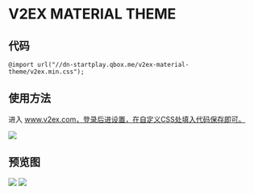 # V2EX MATERIAL THEME

## 代码

	@import url("//dn-startplay.qbox.me/v2ex-material-theme/v2ex.min.css");
	
## 使用方法

进入 www.v2ex.com，登录后进设置，在自定义CSS处填入代码保存即可。
	
![](http://ww1.sinaimg.cn/large/be77a5a9gw1eox3vm48dqj20dw0aimy0.jpg)

## 预览图

![](http://ww2.sinaimg.cn/large/63f511e3gw1ep99vosv55j20ys0qj43r.jpg)
![](http://ww1.sinaimg.cn/large/63f511e3gw1ep99wvry7ij20yq0qidj2.jpg)
